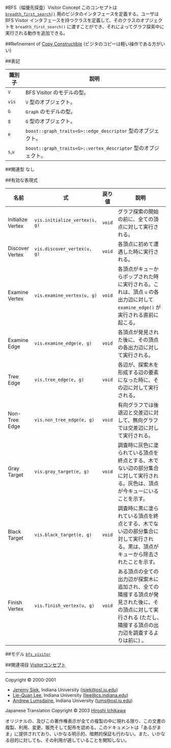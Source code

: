 #BFS（幅優先探査）Visitor Concept
このコンセプトは [`breadth_first_search()`](./breadth_first_search.md) 用のビジタのインタフェースを定義する。ユーザは BFS Visitor インタフェースを持つクラスを定義して、そのクラスのオブジェクトを `breadth_first_search()` に渡すことができ、それによってグラフ探索中に実行される動作を追加できる。


##Refinement of
[Copy Constructible](../utility/CopyConstructible.md) (ビジタのコピーは軽い操作である方がいい)


##表記

| 識別子  | 説明 |
|---------|------|
| `V`     | BFS Visitor のモデルの型。 |
| `vis`   | `V` 型のオブジェクト。 |
| `G`     | `Graph` のモデルの型。 |
| `g`     | `G` 型のオブジェクト。 |
| `e`     | `boost::graph_traits<G>::edge_descriptor` 型のオブジェクト。 |
| `s`,`u` | `boost::graph_traits<G>::vertex_descriptor` 型のオブジェクト。 |


##関連型
なし


##有効な表現式

| 名前 | 式 | 戻り値 | 説明 |
|------|----|--------|------|
| Initialize Vertex | `vis.initialize_vertex(s, g)` | `void` | グラフ探索の開始の前に、全ての頂点に対して実行される。 |
| Discover Vertex   | `vis.discover_vertex(u, g)`   | `void` | 各頂点に初めて遭遇した時に実行される。 |
| Examine Vertex    | `vis.examine_vertex(u, g)`    | `void` | 各頂点がキューからポップされた時に実行される。これは、頂点 `u` の各出力辺に対して `examine_edge()` が実行される直前に起こる。 |
| Examine Edge      | `vis.examine_edge(e, g)`      | `void` | 各頂点が発見された後に、その頂点の各出力辺に対して実行される。 |
| Tree Edge | `vis.tree_edge(e, g)` | `void` | 各辺が、探索木を形成する辺の要素になった時に、その辺に対して実行される。 |
| Non-Tree Edge | `vis.non_tree_edge(e, g)` | `void` | 有向グラフでは後退辺と交差辺に対して、無向グラフでは交差辺に対して実行される。 |
| Gray Target | `vis.gray_target(e, g)` | `void` | 調査時に灰色に塗られている頂点を終点とする、木でない辺の部分集合に対して実行される。灰色は、頂点が今キューにいることを示す。 |
| Black Target | `vis.black_target(e, g)` | `void` | 調査時に黒に塗られている頂点を終点とする、木でない辺の部分集合に対して実行される。黒は、頂点がキューから除去されたことを示す。 |
| Finish Vertex | `vis.finish_vertex(u, g)` | `void` | ある頂点の全ての出力辺が探索木に追加され、全ての隣接する頂点が発見された後に、その頂点に対して実行される (ただし、隣接する頂点の出力辺を調査するよりは前に) 。 |


##モデル
[`bfs_visitor`](./bfs_visitor.md)


##関連項目
[Visitorコンセプト](./visitor_concepts.md)


***
Copyright © 2000-2001

- [Jeremy Siek](http://www.boost.org/doc/libs/1_31_0/people/jeremy_siek.htm), Indiana University (<jsiek@osl.iu.edu>)
- [Lie-Quan Lee](http://www.boost.org/doc/libs/1_31_0/people/liequan_lee.htm), Indiana University (<llee@cs.indiana.edu>)
- [Andrew Lumsdaine](http://www.osl.iu.edu/~lums), Indiana University (<lums@osl.iu.edu>)

Japanese Translation Copyright © 2003 [Hiroshi Ichikawa](mailto:gimite@mx12.freecom.ne.jp)

オリジナルの、及びこの著作権表示が全ての複製の中に現れる限り、この文書の複製、利用、変更、販売そして配布を認める。このドキュメントは「あるがまま」に提供されており、いかなる明示的、暗黙的保証も行わない。また、いかなる目的に対しても、その利用が適していることを関知しない。

